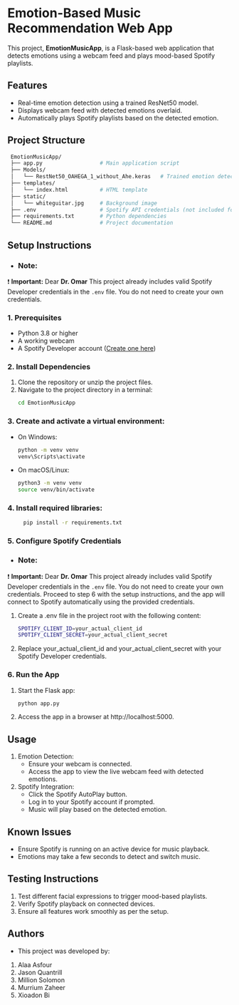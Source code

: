 # Emotion-Based Music Recommendation Web App

This project, **EmotionMusicApp**, is a Flask-based web application that detects emotions using a webcam feed and plays mood-based Spotify playlists.

## Features
- Real-time emotion detection using a trained ResNet50 model.
- Displays webcam feed with detected emotions overlaid.
- Automatically plays Spotify playlists based on the detected emotion.

## Project Structure
   ```bash
    EmotionMusicApp/
    ├── app.py                  # Main application script
    ├── Models/
    │   └── RestNet50_OAHEGA_1_without_Ahe.keras   # Trained emotion detection model
    ├── templates/
    │   └── index.html          # HTML template
    ├── static/
    │   └── whiteguitar.jpg     # Background image
    ├── .env                    # Spotify API credentials (not included for security)
    ├── requirements.txt        # Python dependencies
    └── README.md               # Project documentation

```
## Setup Instructions
- ### Note:
❗ **Important:** Dear **Dr. Omar** This project already includes valid Spotify Developer credentials in the `.env` file. You do not need to create your own credentials.

### 1. Prerequisites
- Python 3.8 or higher
- A working webcam
- A Spotify Developer account ([Create one here](https://developer.spotify.com/))



### 2. Install Dependencies
1. Clone the repository or unzip the project files.
2. Navigate to the project directory in a terminal:
   ```bash
   cd EmotionMusicApp
### 3. Create and activate a virtual environment:
- On Windows:
     ```bash
    python -m venv venv
    venv\Scripts\activate
    ```
- On macOS/Linux:
    ```bash
    python3 -m venv venv
    source venv/bin/activate
    ```
### 4. Install required libraries:
```bash
     pip install -r requirements.txt
   ```  
### 5. Configure Spotify Credentials
- ### Note:
❗ **Important:** Dear **Dr. Omar** This project already includes valid Spotify Developer credentials in the `.env` file. You do not need to create your own credentials.
Proceed to step 6 with the setup instructions, and the app will connect to Spotify automatically using the provided credentials.

1. Create a .env file in the project root with the following content:
   ```bash
   SPOTIFY_CLIENT_ID=your_actual_client_id
   SPOTIFY_CLIENT_SECRET=your_actual_client_secret
2. Replace your_actual_client_id and your_actual_client_secret with your Spotify Developer credentials.
### 6. Run the App
1. Start the Flask app:
    ```bash
    python app.py
2. Access the app in a browser at http://localhost:5000.
## Usage
1. Emotion Detection:
   - Ensure your webcam is connected.
   - Access the app to view the live webcam feed with detected emotions.
2.  Spotify Integration:
      - Click the Spotify AutoPlay button.
      - Log in to your Spotify account if prompted.
      - Music will play based on the detected emotion.
## Known Issues
- Ensure Spotify is running on an active device for music playback.
- Emotions may take a few seconds to detect and switch music.
## Testing Instructions
1. Test different facial expressions to trigger mood-based playlists.
2. Verify Spotify playback on connected devices.
3. Ensure all features work smoothly as per the setup.
## Authors
- This project was developed by:
1. Alaa Asfour
2. Jason Quantrill
3. Million Solomon
4. Murrium Zaheer
5. Xioadon Bi